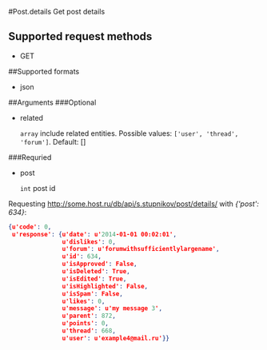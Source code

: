 #Post.details
Get post details

## Supported request methods 
* GET

##Supported formats
* json

##Arguments
###Optional
* related

   ```array``` include related entities. Possible values: ```['user', 'thread', 'forum']```. Default: []


###Requried
* post

   ```int``` post id


Requesting http://some.host.ru/db/api/s.stupnikov/post/details/ with _{'post': 634}_:
```json
{u'code': 0,
 u'response': {u'date': u'2014-01-01 00:02:01',
               u'dislikes': 0,
               u'forum': u'forumwithsufficientlylargename',
               u'id': 634,
               u'isApproved': False,
               u'isDeleted': True,
               u'isEdited': True,
               u'isHighlighted': False,
               u'isSpam': False,
               u'likes': 0,
               u'message': u'my message 3',
               u'parent': 872,
               u'points': 0,
               u'thread': 668,
               u'user': u'example4@mail.ru'}}
```
